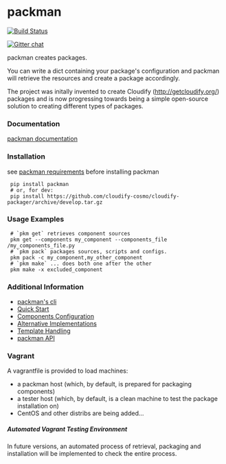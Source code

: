 packman
=======

[![Build Status](https://travis-ci.org/cloudify-cosmo/packman.svg?branch=develop)](https://travis-ci.org/cloudify-cosmo/packman)

[![Gitter chat](https://badges.gitter.im/cloudify-cosmo/packman.png)](https://gitter.im/cloudify-cosmo/packman)

packman creates packages.

You can write a dict containing your package's configuration and packman will retrieve the resources and create a package accordingly.

The project was initally invented to create Cloudify (http://getcloudify.org/) packages and is now progressing towards being a simple open-source solution to creating different types of packages.

### Documentation
[packman documentation](https://packman.readthedocs.org/en/latest/)

### Installation
see [packman requirements](http://packman.readthedocs.org/en/latest/installation.html#pre-requirements) before installing packman
```shell
 pip install packman
 # or, for dev:
 pip install https://github.com/cloudify-cosmo/cloudify-packager/archive/develop.tar.gz
```

### Usage Examples

```shell
 # `pkm get` retrieves component sources
 pkm get --components my_component --components_file /my_components_file.py
 # `pkm pack` packages sources, scripts and configs.
 pkm pack -c my_component,my_other_component
 # `pkm make` ... does both one after the other
 pkm make -x excluded_component
```

### Additional Information
- [packman's cli](http://packman.readthedocs.org/en/latest/pkm.html)
- [Quick Start](http://packman.readthedocs.org/en/latest/quick_start.html)
- [Components Configuration](http://packman.readthedocs.org/en/latest/component_config.html)
- [Alternative Implementations](http://packman.readthedocs.org/en/latest/alternative_methods.html)
- [Template Handling](http://packman.readthedocs.org/en/latest/template_handling.html)
- [packman API](http://packman.readthedocs.org/en/latest/api.html)

### Vagrant
A vagrantfile is provided to load machines:

- a packman host (which, by default, is prepared for packaging components)
- a tester host (which, by default, is a clean machine to test the package installation on)
- CentOS and other distribs are being added...

##### Automated Vagrant Testing Environment
In future versions, an automated process of retrieval, packaging and installation will be implemented to check the entire process.
